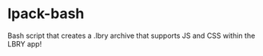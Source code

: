 # lpack-bash
Bash script that creates a .lbry archive that supports JS and CSS within the LBRY app!
